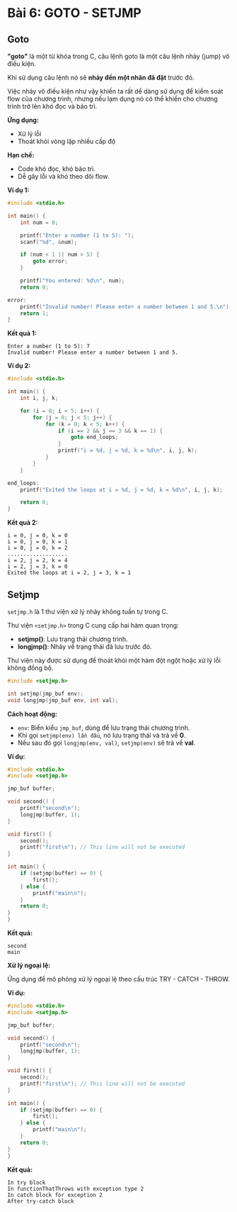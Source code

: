 
# Bài 6: GOTO - SETJMP
 
## Goto
__"goto"__ là một từ khóa trong C, câu lệnh goto là một câu lệnh nhảy (jump) vô điều kiện.  

Khi sử dụng câu lệnh nó sẽ __nhảy đến một nhãn đã đặt__ trước đó.  

Việc nhảy vô điều kiện như vậy khiến ta rất dể dàng sử dụng để kiểm soát flow của chương trình, nhưng nếu lạm dụng nó có thể khiến cho chương trình trở lên khó đọc và bảo trì.

__Ứng dụng:__  
* Xử lý lỗi
* Thoát khỏi vòng lặp nhiều cấp độ

__Hạn chế:__
* Code khó đọc, khó bảo trì.
* Dễ gây lỗi và khó theo dõi flow.

__Ví dụ 1:__
```c
#include <stdio.h>

int main() {
    int num = 0;

    printf("Enter a number (1 to 5): ");
    scanf("%d", &num);

    if (num < 1 || num > 5) {
        goto error;
    }

    printf("You entered: %d\n", num);
    return 0;

error:
    printf("Invalid number! Please enter a number between 1 and 5.\n");
    return 1;
}
```

__Kết quả 1:__
```
Enter a number (1 to 5): 7
Invalid number! Please enter a number between 1 and 5.
```

__Ví dụ 2:__
```c
#include <stdio.h>

int main() {
    int i, j, k;

    for (i = 0; i < 5; i++) {
        for (j = 0; j < 5; j++) {
            for (k = 0; k < 5; k++) {
                if (i == 2 && j == 3 && k == 1) {
                    goto end_loops;
                }
                printf("i = %d, j = %d, k = %d\n", i, j, k);
            }
        }
    }

end_loops:
    printf("Exited the loops at i = %d, j = %d, k = %d\n", i, j, k);

    return 0;
}

```

__Kết quả 2:__
```
i = 0, j = 0, k = 0
i = 0, j = 0, k = 1
i = 0, j = 0, k = 2
...................
i = 2, j = 2, k = 4
i = 2, j = 3, k = 0
Exited the loops at i = 2, j = 3, k = 1
```

## Setjmp 

```setjmp.h``` là 1 thư viện xử lý nhảy không tuần tự trong C.

Thư viện ```<setjmp.h>``` trong C cung cấp hai hàm quan trọng:

* __setjmp()__: Lưu trạng thái chương trình.  
* __longjmp()__: Nhảy về trạng thái đã lưu trước đó.  

Thư viện này được sử dụng để thoát khỏi một hàm đột ngột hoặc xử lý lỗi không đồng bộ.

```C
#include <setjmp.h>

int setjmp(jmp_buf env);
void longjmp(jmp_buf env, int val);

```

__Cách hoạt động:__
* ```env```: Biến kiểu ```jmp_buf```, dùng để lưu trạng thái chương trình.
* Khi gọi ```setjmp(env) lần đầu```, nó lưu trạng thái và trả về __0__.
* Nếu sau đó gọi ```longjmp(env, val)```, ```setjmp(env)``` sẽ trả về __val__.

__Ví dụ:__
```c
#include <stdio.h>
#include <setjmp.h>

jmp_buf buffer;

void second() {
    printf("second\n");
    longjmp(buffer, 1);
}

void first() {
    second();
    printf("first\n"); // This line will not be executed
}

int main() {
    if (setjmp(buffer) == 0) {
        first();
    } else {
        printf("main\n");
    }
    return 0;
}
}
```

__Kết quả:__
```
second
main
```

__Xử lý ngoại lệ:__

Ứng dụng để mô phỏng xử lý ngoại lệ theo cấu trúc TRY - CATCH - THROW.

__Ví dụ:__
```c
#include <stdio.h>
#include <setjmp.h>

jmp_buf buffer;

void second() {
    printf("second\n");
    longjmp(buffer, 1);
}

void first() {
    second();
    printf("first\n"); // This line will not be executed
}

int main() {
    if (setjmp(buffer) == 0) {
        first();
    } else {
        printf("main\n");
    }
    return 0;
}
}
```

__Kết quả:__
```
In try block
In functionThatThrows with exception type 2
In catch block for exception 2
After try-catch block
```
